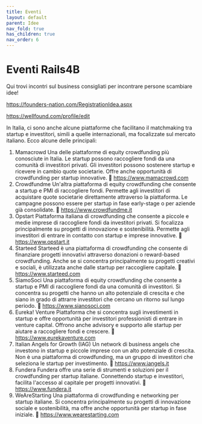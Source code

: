 ```yaml
---
title: Eventi
layout: default
parent: Idee
nav_fold: true
has_children: true
nav_order: 6
---
```


# Eventi Rails4B 

Qui trovi incontri sul business consigliati per incontrare persone scambiare idee!



https://founders-nation.com/RegistrationIdea.aspx

https://wellfound.com/profile/edit


In Italia, ci sono anche alcune piattaforme che facilitano il matchmaking tra startup e investitori, simili a quelle internazionali, ma focalizzate sul mercato italiano. Ecco alcune delle principali:

1. Mamacrowd
Una delle piattaforme di equity crowdfunding più conosciute in Italia.
Le startup possono raccogliere fondi da una comunità di investitori privati.
Gli investitori possono sostenere startup e ricevere in cambio quote societarie.
Offre anche opportunità di crowdfunding per startup innovative.
🔗 https://www.mamacrowd.com
2. Crowdfundme
Un'altra piattaforma di equity crowdfunding che consente a startup e PMI di raccogliere fondi.
Permette agli investitori di acquistare quote societarie direttamente attraverso la piattaforma.
Le campagne possono essere per startup in fase early-stage o per aziende già consolidate.
🔗 https://www.crowdfundme.it
3. Opstart
Piattaforma italiana di crowdfunding che consente a piccole e medie imprese di raccogliere fondi da investitori privati.
Si focalizza principalmente su progetti di innovazione e sostenibilità.
Permette agli investitori di entrare in contatto con startup e imprese innovative.
🔗 https://www.opstart.it
4. Starteed
Starteed è una piattaforma di crowdfunding che consente di finanziare progetti innovativi attraverso donazioni o reward-based crowdfunding.
Anche se si concentra principalmente su progetti creativi e sociali, è utilizzata anche dalle startup per raccogliere capitale.
🔗 https://www.starteed.com
5. SiamoSoci
Una piattaforma di equity crowdfunding che consente a startup e PMI di raccogliere fondi da una comunità di investitori.
Si concentra su progetti che hanno un alto potenziale di crescita e che siano in grado di attrarre investitori che cercano un ritorno sul lungo periodo.
🔗 https://www.sianosoci.com
6. Eureka! Venture
Piattaforma che si concentra sugli investimenti in startup e offre opportunità per investitori professionisti di entrare in venture capital.
Offrono anche advisory e supporto alle startup per aiutare a raccogliere fondi e crescere.
🔗 https://www.eurekaventure.com
7. Italian Angels for Growth (IAG)
Un network di business angels che investono in startup e piccole imprese con un alto potenziale di crescita.
Non è una piattaforma di crowdfunding, ma un gruppo di investitori che seleziona le startup per investimento.
🔗 https://www.iangels.it
8. Fundera
Fundera offre una serie di strumenti e soluzioni per il crowdfunding per startup italiane.
Connettendo startup e investitori, facilita l'accesso al capitale per progetti innovativi.
🔗 https://www.fundera.it
9. WeAreStarting
Una piattaforma di crowdfunding e networking per startup italiane.
Si concentra principalmente su progetti di innovazione sociale e sostenibilità, ma offre anche opportunità per startup in fase iniziale.
🔗 https://www.wearestarting.com
